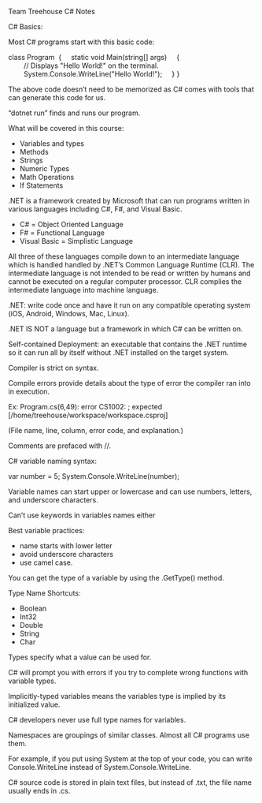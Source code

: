 Team Treehouse C# Notes

C# Basics: 

Most C# programs start with this basic code: 

class Program 
{
    static void Main(string[] args)
    {
        // Displays "Hello World!" on the terminal. 
        System.Console.WriteLine("Hello World!");
    }
}

The above code doesn’t need to be memorized as C# comes with tools that can generate this code for us. 

“dotnet run” finds and runs our program. 

What will be covered in this course: 

- Variables and types
- Methods
- Strings
- Numeric Types
- Math Operations
- If Statements

.NET is a framework created by Microsoft that can run programs written in various languages including C#, F#, and Visual Basic. 

- C# = Object Oriented Language
- F# = Functional Language
- Visual Basic = Simplistic Language

All three of these languages compile down to an intermediate language which is handled handled by .NET’s Common Language Runtime (CLR). The intermediate language is not intended to be read or written by humans and cannot be executed on a regular computer processor. CLR complies the intermediate language into machine language. 

.NET: write code once and have it run on any compatible operating system (iOS, Android, Windows, Mac, Linux).

.NET IS NOT a language but a framework in which C# can be written on. 

Self-contained Deployment: an executable that contains the .NET runtime so it can run all by itself without .NET installed on the target system. 

Compiler is strict on syntax. 

Compile errors provide details about the type of error the compiler ran into in execution. 

Ex: 
Program.cs(6,49): error CS1002: ; expected [/home/treehouse/workspace/workspace.csproj]

(File name, line, column, error code, and explanation.)

Comments are prefaced with //.

C# variable naming syntax: 

var number = 5;
System.Console.WriteLine(number);

Variable names can start upper or lowercase and can use numbers, letters, and underscore characters.

Can’t use keywords in variables names either

Best variable practices: 
- name starts with lower letter
- avoid underscore characters
- use camel case.

You can get the type of a variable by using the .GetType() method.

Type Name Shortcuts: 

- Boolean 
- Int32
- Double
- String 
- Char

Types specify what a value can be used for. 

C# will prompt you with errors if you try to complete wrong functions with variable types. 

Implicitly-typed variables means the variables type is implied by its initialized value. 

C# developers never use full type names for variables.

Namespaces are groupings of similar classes. Almost all C# programs use them.

For example, if you put using System at the top of your code, you can write Console.WriteLine instead of System.Console.WriteLine.

C# source code is stored in plain text files, but instead of .txt, the file name usually ends in .cs.
